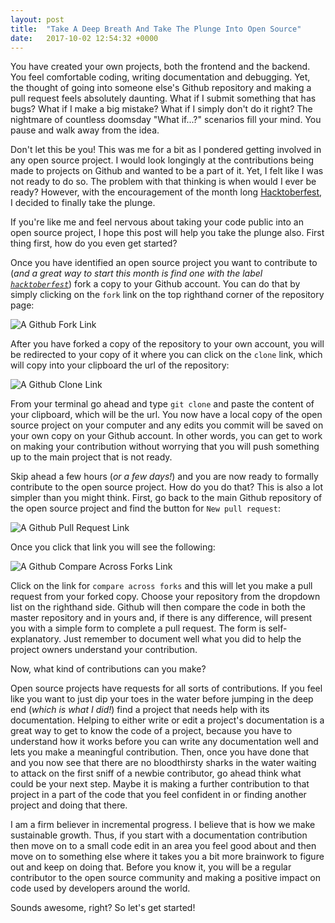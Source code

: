 ```yaml
---
layout: post
title:  "Take A Deep Breath And Take The Plunge Into Open Source"
date:   2017-10-02 12:54:32 +0000
---
```



You have created your own projects, both the frontend and the backend. You feel comfortable coding, writing documentation and debugging. Yet, the thought of going into someone else's Github repository and making a pull request feels absolutely daunting. What if I submit something that has bugs? What if I make a big mistake? What if I simply don't do it right? The nightmare of countless doomsday "What if...?" scenarios fill your mind. You pause and walk away from the idea. 

Don't let this be you! This was me for a bit as I pondered getting involved in any open source project. I would look longingly at the contributions being made to projects on Github and wanted to be a part of it. Yet, I felt like I was not ready to do so. The problem with that thinking is when would I ever be ready? However, with the encouragement of the month long [Hacktoberfest](https://hacktoberfest.digitalocean.com/), I decided to finally take the plunge. 

If you're like me and feel nervous about taking your code public into an open source project, I hope this post will help you take the plunge also. First thing first, how do you even get started?

Once you have identified an open source project you want to contribute to (*and a great way to start this month is find one with the label [`hacktoberfest`](https://github.com/search?q=label:hacktoberfest+state:open+type:issue)*) fork a copy to your Github account. You can do that by simply clicking on the `fork` link on the top righthand corner of the repository page:

![A Github Fork Link](https://i.imgur.com/obC186a.png)

After you have forked a copy of the repository to your own account, you will be redirected to your copy of it where you can click on the `clone` link, which will copy into your clipboard the url of the repository:

![A Github Clone Link](https://i.imgur.com/SSFDDK9.png)

From your terminal go ahead and type `git clone` and paste the content of your clipboard, which will be the url. You now have a local copy of the open source project on your computer and any edits you commit will be saved on your own copy on your Github account. In other words, you can get to work on making your contribution without worrying that you will push something up to the main project that is not ready.

Skip ahead a few hours (*or a few days!*) and you are now ready to formally contribute to the open source project. How do you do that? This is also a lot simpler than you might think. First, go back to the main Github repository of the open source project and find the button for `New pull request`:

![A Github Pull Request Link](https://i.imgur.com/zV0nMsn.png)

Once you click that link you will see the following:

![A Github Compare Across Forks Link](https://i.imgur.com/bPeFyU7.png)

Click on the link for `compare across forks` and this will let you make a pull request from your forked copy. Choose your repository from the dropdown list on the righthand side. Github will then compare the code in both the master repository and in yours and, if there is any difference, will present you with a simple form to complete a pull request. The form is self-explanatory. Just remember to document well what you did to help the project owners understand your contribution.

Now, what kind of contributions can you make? 

Open source projects have requests for all sorts of contributions. If you feel like you want to just dip your toes in the water before jumping in the deep end (*which is what I did!*) find a project that needs help with its documentation. Helping to either write or edit a project's documentation is a great way to get to know the code of a project, because you have to understand how it works before you can write any documentation well and lets you make a meaningful contribution. Then, once you have done that and you now see that there are no bloodthirsty sharks in the water waiting to attack on the first sniff of a newbie contributor, go ahead think what could be your next step. Maybe it is making a further contribution to that project in a part of the code that you feel confident in or finding another project and doing that there. 

I am a firm believer in incremental progress. I believe that is how we make sustainable growth. Thus, if you start with a documentation contribution then move on to a small code edit in an area you feel good about and then move on to something else where it takes you a bit more brainwork to figure out and keep on doing that. Before you know it, you will be a regular contributor to the open source community and making a positive impact on code used by developers around the world. 

Sounds awesome, right? So let's get started! 
